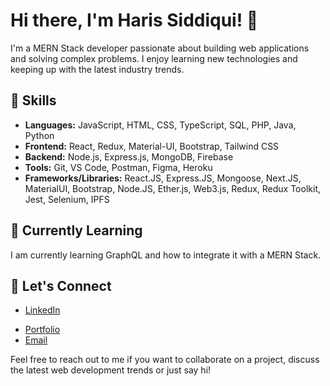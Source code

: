 # Hi there, I'm Haris Siddiqui! 👋

I'm a MERN Stack developer passionate about building web applications and solving complex problems. I enjoy learning new technologies and keeping up with the latest industry trends.

## 🚀 Skills

- **Languages:** JavaScript, HTML, CSS, TypeScript, SQL, PHP, Java, Python
- **Frontend:** React, Redux, Material-UI, Bootstrap, Tailwind CSS
- **Backend:** Node.js, Express.js, MongoDB, Firebase
- **Tools:** Git, VS Code, Postman, Figma, Heroku
- **Frameworks/Libraries:** React.JS, Express.JS, Mongoose, Next.JS, MaterialUI, Bootstrap, Node.JS, Ether.js, Web3.js, Redux, Redux Toolkit, Jest, Selenium, IPFS

## 🌱 Currently Learning

I am currently learning GraphQL and how to integrate it with a MERN Stack.

## 💬 Let's Connect

- [LinkedIn](https://www.linkedin.com/in/abdul-raheem-67997525a)
<!-- - [Twitter](https://twitter.com/your-twitter-handle) -->
- [Portfolio](https://abdulraheem-tau.vercel.app/)
- [Email](mailto:abdul.raheem.11885@gmail.com)

Feel free to reach out to me if you want to collaborate on a project, discuss the latest web development trends or just say hi! 
